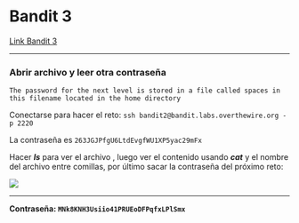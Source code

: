 # Bandit 3

[Link Bandit 3](https://overthewire.org/wargames/bandit/bandit3.html)

---

### Abrir archivo y leer otra contraseña

```The password for the next level is stored in a file called spaces in this filename located in the home directory```

Conectarse para hacer el reto:
```ssh bandit2@bandit.labs.overthewire.org -p 2220```

La contraseña es ```263JGJPfgU6LtdEvgfWU1XP5yac29mFx```

Hacer ***ls*** para ver el archivo , luego ver el contenido usando ***cat*** y el nombre del archivo entre comillas, por último sacar la contraseña del próximo reto:

![](images/Bandit03/2025-04-18-13-21-48.png)

---

**Contraseña: ```MNk8KNH3Usiio41PRUEoDFPqfxLPlSmx```**
